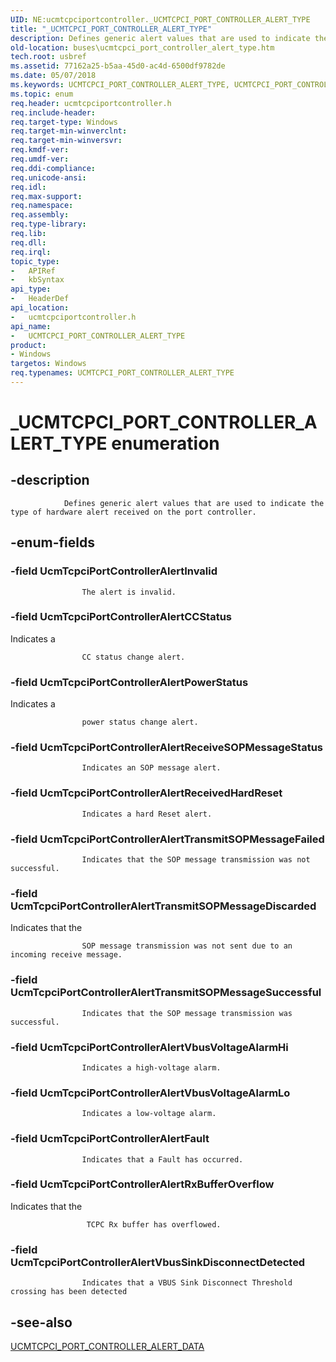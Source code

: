 ```yaml
---
UID: NE:ucmtcpciportcontroller._UCMTCPCI_PORT_CONTROLLER_ALERT_TYPE
title: "_UCMTCPCI_PORT_CONTROLLER_ALERT_TYPE"
description: Defines generic alert values that are used to indicate the type of hardware alert received on the port controller.
old-location: buses\ucmtcpci_port_controller_alert_type.htm
tech.root: usbref
ms.assetid: 77162a25-b5aa-45d0-ac4d-6500df9782de
ms.date: 05/07/2018
ms.keywords: UCMTCPCI_PORT_CONTROLLER_ALERT_TYPE, UCMTCPCI_PORT_CONTROLLER_ALERT_TYPE enumeration [Buses], UcmTcpciPortControllerAlertCCStatus, UcmTcpciPortControllerAlertFault, UcmTcpciPortControllerAlertInvalid, UcmTcpciPortControllerAlertPowerStatus, UcmTcpciPortControllerAlertReceiveSOPMessageStatus, UcmTcpciPortControllerAlertReceivedHardReset, UcmTcpciPortControllerAlertRxBufferOverflow, UcmTcpciPortControllerAlertTransmitSOPMessageDiscarded, UcmTcpciPortControllerAlertTransmitSOPMessageFailed, UcmTcpciPortControllerAlertTransmitSOPMessageSuccessful, UcmTcpciPortControllerAlertVbusSinkDisconnectDetected, UcmTcpciPortControllerAlertVbusVoltageAlarmHi, UcmTcpciPortControllerAlertVbusVoltageAlarmLo, _UCMTCPCI_PORT_CONTROLLER_ALERT_TYPE, buses.ucmtcpci_port_controller_alert_type, ucmtcpciportcontroller/UCMTCPCI_PORT_CONTROLLER_ALERT_TYPE, ucmtcpciportcontroller/UcmTcpciPortControllerAlertCCStatus, ucmtcpciportcontroller/UcmTcpciPortControllerAlertFault, ucmtcpciportcontroller/UcmTcpciPortControllerAlertInvalid, ucmtcpciportcontroller/UcmTcpciPortControllerAlertPowerStatus, ucmtcpciportcontroller/UcmTcpciPortControllerAlertReceiveSOPMessageStatus, ucmtcpciportcontroller/UcmTcpciPortControllerAlertReceivedHardReset, ucmtcpciportcontroller/UcmTcpciPortControllerAlertRxBufferOverflow, ucmtcpciportcontroller/UcmTcpciPortControllerAlertTransmitSOPMessageDiscarded, ucmtcpciportcontroller/UcmTcpciPortControllerAlertTransmitSOPMessageFailed, ucmtcpciportcontroller/UcmTcpciPortControllerAlertTransmitSOPMessageSuccessful, ucmtcpciportcontroller/UcmTcpciPortControllerAlertVbusSinkDisconnectDetected, ucmtcpciportcontroller/UcmTcpciPortControllerAlertVbusVoltageAlarmHi, ucmtcpciportcontroller/UcmTcpciPortControllerAlertVbusVoltageAlarmLo
ms.topic: enum
req.header: ucmtcpciportcontroller.h
req.include-header: 
req.target-type: Windows
req.target-min-winverclnt: 
req.target-min-winversvr: 
req.kmdf-ver: 
req.umdf-ver: 
req.ddi-compliance: 
req.unicode-ansi: 
req.idl: 
req.max-support: 
req.namespace: 
req.assembly: 
req.type-library: 
req.lib: 
req.dll: 
req.irql: 
topic_type:
-	APIRef
-	kbSyntax
api_type:
-	HeaderDef
api_location:
-	ucmtcpciportcontroller.h
api_name:
-	UCMTCPCI_PORT_CONTROLLER_ALERT_TYPE
product:
- Windows
targetos: Windows
req.typenames: UCMTCPCI_PORT_CONTROLLER_ALERT_TYPE
---
```


# _UCMTCPCI_PORT_CONTROLLER_ALERT_TYPE enumeration


## -description



                    
                Defines generic alert values that are used to indicate the type of hardware alert received on the port controller.


## -enum-fields




### -field UcmTcpciPortControllerAlertInvalid


                        
                    The alert is invalid.


### -field UcmTcpciPortControllerAlertCCStatus

Indicates a
                        
                    CC status change alert.


### -field UcmTcpciPortControllerAlertPowerStatus

Indicates a
                        
                    power status change alert.
                        
                    


### -field UcmTcpciPortControllerAlertReceiveSOPMessageStatus


                        
                    Indicates an SOP message alert.


### -field UcmTcpciPortControllerAlertReceivedHardReset


                        
                    Indicates a hard Reset alert.


### -field UcmTcpciPortControllerAlertTransmitSOPMessageFailed


                        
                    Indicates that the SOP message transmission was not successful.


### -field UcmTcpciPortControllerAlertTransmitSOPMessageDiscarded

Indicates that the
                        
                    SOP message transmission was not sent due to an incoming receive message. 


### -field UcmTcpciPortControllerAlertTransmitSOPMessageSuccessful


                        
                    Indicates that the SOP message transmission was successful.


### -field UcmTcpciPortControllerAlertVbusVoltageAlarmHi


                        
                    Indicates a high-voltage alarm.


### -field UcmTcpciPortControllerAlertVbusVoltageAlarmLo


                        
                    Indicates a low-voltage alarm.


### -field UcmTcpciPortControllerAlertFault


                        
                    Indicates that a Fault has occurred. 


### -field UcmTcpciPortControllerAlertRxBufferOverflow

Indicates that the
                        
                     TCPC Rx buffer has overflowed.


### -field UcmTcpciPortControllerAlertVbusSinkDisconnectDetected


                        
                    Indicates that a VBUS Sink Disconnect Threshold crossing has been detected 


## -see-also




<a href="https://msdn.microsoft.com/library/windows/hardware/mt805898">UCMTCPCI_PORT_CONTROLLER_ALERT_DATA</a>
 

 

